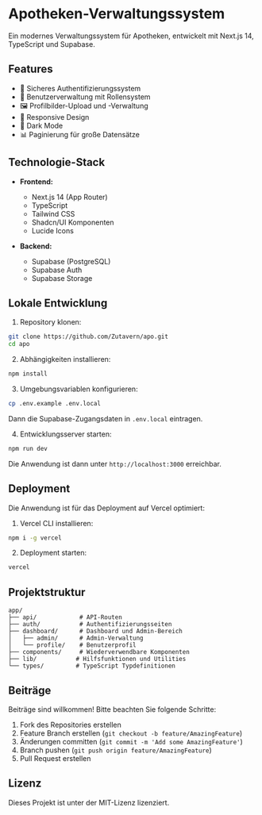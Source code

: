# Apotheken-Verwaltungssystem

Ein modernes Verwaltungssystem für Apotheken, entwickelt mit Next.js 14, TypeScript und Supabase.

## Features

- 🔐 Sicheres Authentifizierungssystem
- 👥 Benutzerverwaltung mit Rollensystem
- 🖼️ Profilbilder-Upload und -Verwaltung
- 📱 Responsive Design
- 🌙 Dark Mode
- 📊 Paginierung für große Datensätze

## Technologie-Stack

- **Frontend:**
  - Next.js 14 (App Router)
  - TypeScript
  - Tailwind CSS
  - Shadcn/UI Komponenten
  - Lucide Icons

- **Backend:**
  - Supabase (PostgreSQL)
  - Supabase Auth
  - Supabase Storage

## Lokale Entwicklung

1. Repository klonen:
```bash
git clone https://github.com/Zutavern/apo.git
cd apo
```

2. Abhängigkeiten installieren:
```bash
npm install
```

3. Umgebungsvariablen konfigurieren:
```bash
cp .env.example .env.local
```
Dann die Supabase-Zugangsdaten in `.env.local` eintragen.

4. Entwicklungsserver starten:
```bash
npm run dev
```

Die Anwendung ist dann unter `http://localhost:3000` erreichbar.

## Deployment

Die Anwendung ist für das Deployment auf Vercel optimiert:

1. Vercel CLI installieren:
```bash
npm i -g vercel
```

2. Deployment starten:
```bash
vercel
```

## Projektstruktur

```
app/
├── api/            # API-Routen
├── auth/           # Authentifizierungsseiten
├── dashboard/      # Dashboard und Admin-Bereich
│   ├── admin/      # Admin-Verwaltung
│   └── profile/    # Benutzerprofil
├── components/     # Wiederverwendbare Komponenten
├── lib/           # Hilfsfunktionen und Utilities
└── types/         # TypeScript Typdefinitionen
```

## Beiträge

Beiträge sind willkommen! Bitte beachten Sie folgende Schritte:

1. Fork des Repositories erstellen
2. Feature Branch erstellen (`git checkout -b feature/AmazingFeature`)
3. Änderungen committen (`git commit -m 'Add some AmazingFeature'`)
4. Branch pushen (`git push origin feature/AmazingFeature`)
5. Pull Request erstellen

## Lizenz

Dieses Projekt ist unter der MIT-Lizenz lizenziert.
